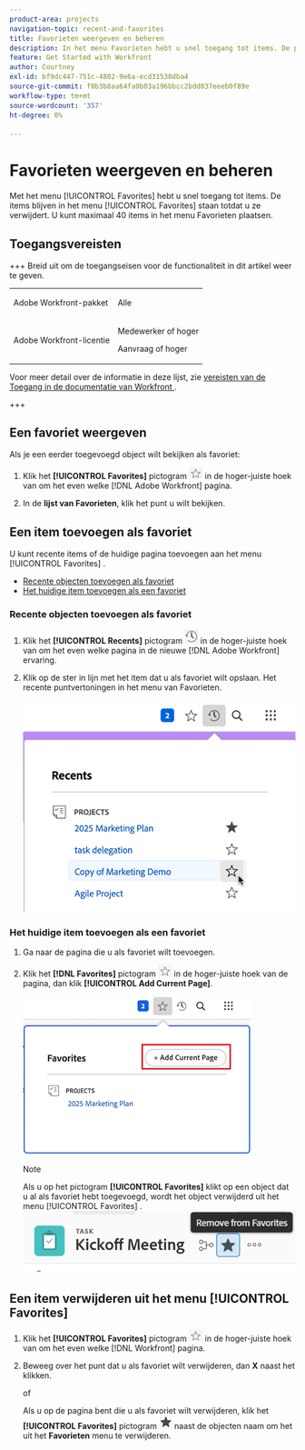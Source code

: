 ```yaml
---
product-area: projects
navigation-topic: recent-and-favorites
title: Favorieten weergeven en beheren
description: In het menu Favorieten hebt u snel toegang tot items. De punten blijven op het menu van Favorieten tot u hen verwijdert. U kunt maximaal 40 items in het menu Favorieten plaatsen.
feature: Get Started with Workfront
author: Courtney
exl-id: bf9dc447-751c-4802-9e6a-ecd31538dba4
source-git-commit: f0b3b8aa64fa0b03a196bbcc2bdd037eeeb0f89e
workflow-type: tm+mt
source-wordcount: '357'
ht-degree: 0%

---
```


# Favorieten weergeven en beheren

<!-- Audited: 5/2025 -->

Met het menu [!UICONTROL Favorites] hebt u snel toegang tot items. De items blijven in het menu [!UICONTROL Favorites] staan totdat u ze verwijdert. U kunt maximaal 40 items in het menu Favorieten plaatsen.

## Toegangsvereisten

+++ Breid uit om de toegangseisen voor de functionaliteit in dit artikel weer te geven.

<table style="table-layout:auto"> 
 <col> 
 </col> 
 <col> 
 </col> 
 <tbody> 
  <tr> 
   <td role="rowheader">Adobe Workfront-pakket</td> 
   <td> <p>Alle</p> </td> 
  </tr> 
  <tr> 
   <td role="rowheader">Adobe Workfront-licentie</td> 
   <td> <p>
      <p>Medewerker of hoger<p>
      <p>Aanvraag of hoger</td> 
  </tr> 
 </tbody> 
</table>

Voor meer detail over de informatie in deze lijst, zie [&#x200B; vereisten van de Toegang in de documentatie van Workfront &#x200B;](/help/quicksilver/administration-and-setup/add-users/access-levels-and-object-permissions/access-level-requirements-in-documentation.md).

+++

## Een favoriet weergeven

Als je een eerder toegevoegd object wilt bekijken als favoriet:

1. Klik het **[!UICONTROL Favorites]** pictogram ![&#x200B; pictogram Favorieten &#x200B;](assets/favorites-icon.png) in de hoger-juiste hoek van om het even welke [!DNL Adobe Workfront] pagina.

1. In de **lijst van Favorieten**, klik het punt u wilt bekijken.

## Een item toevoegen als favoriet

U kunt recente items of de huidige pagina toevoegen aan het menu [!UICONTROL Favorites] .

* [Recente objecten toevoegen als favoriet](#add-recent-items-as-a-favorite)
* [Het huidige item toevoegen als een favoriet](#add-the-current-item-as-a-favorite)

### Recente objecten toevoegen als favoriet

1. Klik het **[!UICONTROL Recents]** pictogram ![&#x200B; pictogram van Recenten &#x200B;](assets/recents-icon-40x43.png) in de hoger-juiste hoek van om het even welke pagina in de nieuwe [!DNL Adobe Workfront] ervaring.
1. Klik op de ster in lijn met het item dat u als favoriet wilt opslaan. Het recente puntvertoningen in het **&#x200B;**&#x200B;menu van Favorieten.

   ![&#x200B; Favoriet een recent punt &#x200B;](assets/recents-section.png)

### Het huidige item toevoegen als een favoriet

1. Ga naar de pagina die u als favoriet wilt toevoegen.
1. Klik het **[!DNL Favorites]** pictogram ![&#x200B; Favorieten &#x200B;](assets/favorites-icon.png) in de hoger-juiste hoek van de pagina, dan klik **[!UICONTROL Add Current Page]**.

   ![&#x200B; voeg huidige pagina aan favorieten toe &#x200B;](assets/add-current-page.png)

   >[!NOTE]
   >
   >Als u op het pictogram **[!UICONTROL Favorites]** klikt op een object dat u al als favoriet hebt toegevoegd, wordt het object verwijderd uit het menu [!UICONTROL Favorites] .\
   >![&#x200B; verwijder uit favorieten &#x200B;](assets/nwe-remove-from-favorites-350x52.png)

## Een item verwijderen uit het menu [!UICONTROL Favorites]

1. Klik het **[!UICONTROL Favorites]** pictogram ![&#x200B; pictogram Favorieten &#x200B;](assets/favorites-icon.png) in de hoger-juiste hoek van om het even welke [!DNL Workfront] pagina.

1. Beweeg over het punt dat u als favoriet wilt verwijderen, dan **X** naast het klikken.

   of

   Als u op de pagina bent die u als favoriet wilt verwijderen, klik het **[!UICONTROL Favorites]** pictogram ![&#x200B; pictogram Favorieten &#x200B;](assets/remove-favorite-icon.png) naast de objecten naam om het uit het **Favorieten** menu te verwijderen.
